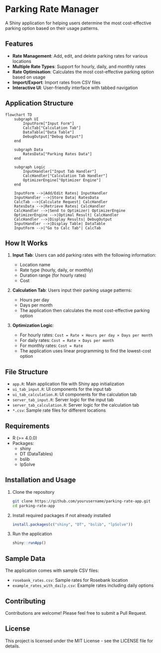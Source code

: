 # Parking Rate Manager

A Shiny application for helping users determine the most cost-effective parking option based on their usage patterns.

## Features

- **Rate Management**: Add, edit, and delete parking rates for various locations
- **Multiple Rate Types**: Support for hourly, daily, and monthly rates
- **Rate Optimisation**: Calculates the most cost-effective parking option based on usage
- **Import/Export**: Import rates from CSV files
- **Interactive UI**: User-friendly interface with tabbed navigation

## Application Structure

```mermaid
flowchart TD
    subgraph UI
        InputForm["Input Form"]
        CalcTab["Calculation Tab"]
        DataTable["Data Table"]
        DebugOutput["Debug Output"]
    end
    
    subgraph Data
        RatesData["Parking Rates Data"]
    end
    
    subgraph Logic
        InputHandler["Input Tab Handler"]
        CalcHandler["Calculation Tab Handler"]
        OptimizerEngine["Optimizer Engine"]
    end
    
    InputForm -->|Add/Edit Rates| InputHandler
    InputHandler -->|Store Data| RatesData
    CalcTab -->|Calculate Request| CalcHandler
    RatesData -->|Retrieve Rates| CalcHandler
    CalcHandler -->|Send to Optimizer| OptimizerEngine
    OptimizerEngine -->|Optimal Result| CalcHandler
    CalcHandler -->|Display Results| DebugOutput
    InputHandler -->|Display Table| DataTable
    InputForm -->|"Go to Calc Tab"| CalcTab
```

## How It Works

1. **Input Tab**: Users can add parking rates with the following information:
   - Location name
   - Rate type (hourly, daily, or monthly)
   - Duration range (for hourly rates)
   - Cost

2. **Calculation Tab**: Users input their parking usage patterns:
   - Hours per day
   - Days per month
   - The application then calculates the most cost-effective parking option

3. **Optimization Logic**:
   - For hourly rates: `Cost = Rate × Hours per day × Days per month`
   - For daily rates: `Cost = Rate × Days per month`
   - For monthly rates: `Cost = Rate`
   - The application uses linear programming to find the lowest-cost option

## File Structure

- `app.R`: Main application file with Shiny app initialization
- `ui_tab_input.R`: UI components for the input tab
- `ui_tab_calculation.R`: UI components for the calculation tab
- `server_tab_input.R`: Server logic for the input tab
- `server_tab_calculation.R`: Server logic for the calculation tab
- `*.csv`: Sample rate files for different locations

## Requirements

- R (>= 4.0.0)
- Packages:
  - shiny
  - DT (DataTables)
  - bslib
  - lpSolve

## Installation and Usage

1. Clone the repository
   ```bash
   git clone https://github.com/yourusername/parking-rate-app.git
   cd parking-rate-app
   ```

2. Install required packages if not already installed
   ```r
   install.packages(c("shiny", "DT", "bslib", "lpSolve"))
   ```

3. Run the application
   ```r
   shiny::runApp()
   ```

## Sample Data

The application comes with sample CSV files:
- `rosebank_rates.csv`: Sample rates for Rosebank location
- `example_rates_with_daily.csv`: Example rates including daily options

## Contributing

Contributions are welcome! Please feel free to submit a Pull Request.

## License

This project is licensed under the MIT License - see the LICENSE file for details.